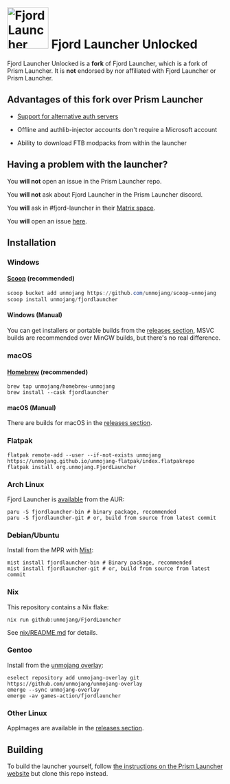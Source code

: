 # <img src="./program_info/org.unmojang.FjordLauncher.svg" alt="Fjord Launcher logo" width="96"/> Fjord Launcher Unlocked

Fjord Launcher Unlocked is a **fork** of Fjord Launcher, which is a fork of Prism Launcher. It is **not** endorsed by nor affiliated with Fjord Launcher or Prism Launcher.

## Advantages of this fork over Prism Launcher

- [Support for alternative auth servers](doc/alternative-auth-servers.md)

- Offline and authlib-injector accounts don't require a Microsoft account

- Ability to download FTB modpacks from within the launcher

## Having a problem with the launcher?

You **will not** open an issue in the Prism Launcher repo.

You **will not** ask about Fjord Launcher in the Prism Launcher discord.

You **will** ask in #fjord-launcher in their [Matrix space](https://matrix.to/#/#unmojang:matrix.org).

You **will** open an issue [here](https://github.com/unmojang/FjordLauncher/issues).

## Installation

### Windows

#### [Scoop](https://scoop.sh) (recommended)

```PowerShell
scoop bucket add unmojang https://github.com/unmojang/scoop-unmojang
scoop install unmojang/fjordlauncher
```

#### Windows (Manual)

You can get installers or portable builds from the [releases section](https://github.com/unmojang/FjordLauncher/releases/latest), MSVC builds are recommended over MinGW builds, but there's no real difference.

### macOS

#### [Homebrew](https://brew.sh) (recommended)

```Shell
brew tap unmojang/homebrew-unmojang
brew install --cask fjordlauncher
```

#### macOS (Manual)

There are builds for macOS in the [releases section](https://github.com/unmojang/FjordLauncher/releases/latest).

### Flatpak

```Shell
flatpak remote-add --user --if-not-exists unmojang https://unmojang.github.io/unmojang-flatpak/index.flatpakrepo
flatpak install org.unmojang.FjordLauncher
```

### Arch Linux

Fjord Launcher is [available](https://aur.archlinux.org/packages?O=0&K=fjordlauncher) from the AUR:

```Shell
paru -S fjordlauncher-bin # binary package, recommended
paru -S fjordlauncher-git # or, build from source from latest commit
```

### Debian/Ubuntu

Install from the MPR with [Mist](https://docs.makedeb.org/using-the-mpr/mist-the-mpr-cli/#installing-mist):

```Shell
mist install fjordlauncher-bin # Binary package, recommended
mist install fjordlauncher-git # or, build from source from latest commit
```

### Nix

This repository contains a Nix flake:

```Shell
nix run github:unmojang/FjordLauncher
```

See [nix/README.md](nix/README.md) for details.

### Gentoo

Install from the [unmojang overlay](https://github.com/unmojang/unmojang-overlay):

```Shell
eselect repository add unmojang-overlay git https://github.com/unmojang/unmojang-overlay
emerge --sync unmojang-overlay
emerge -av games-action/fjordlauncher
```

### Other Linux

AppImages are available in the [releases section](https://github.com/unmojang/FjordLauncher/releases/latest).

## Building

To build the launcher yourself, follow [the instructions on the Prism Launcher website](https://prismlauncher.org/wiki/development/build-instructions) but clone this repo instead.

